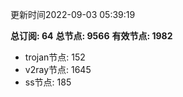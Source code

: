 更新时间2022-09-03 05:39:19

**总订阅: 64**
**总节点: 9566**
**有效节点: 1982**
- trojan节点: 152
- v2ray节点: 1645
- ss节点: 185
